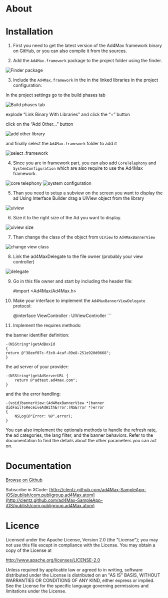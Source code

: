 About
=======================

Installation
=======================

1) First you need to get the latest version of the Ad4Max framework binary on GitHub, or you can also compile it from the sources.2) Add the `Ad4Max.framework` package to the project folder using the finder.

![Finder package](http://clentz.github.com/ad4Max-SampleApp-iOS/tutorial/01.png)

3) Include the `Ad4Max.framework` in the in the linked libraries in the project configuration:

In the project settings go to the build phases tab

![Build phases tab](http://clentz.github.com/ad4Max-SampleApp-iOS/tutorial/02.png)


explode “Link Binary With Libraries” and click the “+” button

click on the “Add Other...” button

![add other library](http://clentz.github.com/ad4Max-SampleApp-iOS/tutorial/03.png)and finally select the `Ad4Max.framework` folder to add it

![select .framework](http://clentz.github.com/ad4Max-SampleApp-iOS/tutorial/04.png)

4) Since you are in framework part, you can also add `CoreTelephony` and `SystemConfiguration` which are  also require to use the Ad4Max framework.

![core telephony](http://clentz.github.com/ad4Max-SampleApp-iOS/tutorial/05.png)
![system configuration](http://clentz.github.com/ad4Max-SampleApp-iOS/tutorial/06.png)

5) Than you need to setup a subview on the screen you want to display the adUsing Interface Builder drag a UIView object from the library

![uiview](http://clentz.github.com/ad4Max-SampleApp-iOS/tutorial/07.png)6) Size it to the right size of the Ad you want to display.

![uiview size](http://clentz.github.com/ad4Max-SampleApp-iOS/tutorial/08.png)

7) Than change the class of the object from `UIView` to `Ad4MaxBannerView`

![change view class](http://clentz.github.com/ad4Max-SampleApp-iOS/tutorial/09.png)

8) Link the ad4MaxDelegate to the file owner (probably your view controller)

![delegate](http://clentz.github.com/ad4Max-SampleApp-iOS/tutorial/10.png)9) Go in this file owner and start by including the header file:

	#import <Ad4Max/Ad4Max.h>10) Make your interface to implement the `Ad4MaxBannerViewDelegate` protocol:	@interface ViewController : UIViewController <Ad4MaxBannerViewDelegate>```11) Implement the requires methods:	
the banner identifier definition:

	-(NSString*)getAdBoxId	{	return @"38eef07c-f3c0-4caf-89e8-251e920d0668";	}

the ad server of your provider:

	-(NSString*)getAdServerURL {
    	return @"adtest.ad4max.com";
	}

and the the error handling:

	-(void)bannerView:(Ad4MaxBannerView *)banner didFailToReceiveAdWithError:(NSError *)error
	{	    NSLog(@"Error: %@",error);	}You can also implement the optionals methods to handle the refresh rate, the ad categories, the lang filter, and the banner behaviors. Refer to the documentation to find the details about the other parameters you can act on.

Documentation
========


[Browse on Github](http://clentz.github.com/ad4Max-SampleApp-iOS/)

Subscribe in XCode: [http://clentz.github.com/ad4Max-SampleApp-iOS/publish/com.publigroup.ad4Max.atom](http://clentz.github.com/ad4Max-SampleApp-iOS/publish/com.publigroup.ad4Max.atom)

Licence
===========

Licensed under the Apache License, Version 2.0 (the "License"); you may not
use this file except in compliance with the License.  You may obtain a copy
of the License at

http://www.apache.org/licenses/LICENSE-2.0

Unless required by applicable law or agreed to in writing, software
distributed under the License is distributed on an "AS IS" BASIS, WITHOUT
WARRANTIES OR CONDITIONS OF ANY KIND, either express or implied.  See the
License for the specific language governing permissions and limitations under
the License.